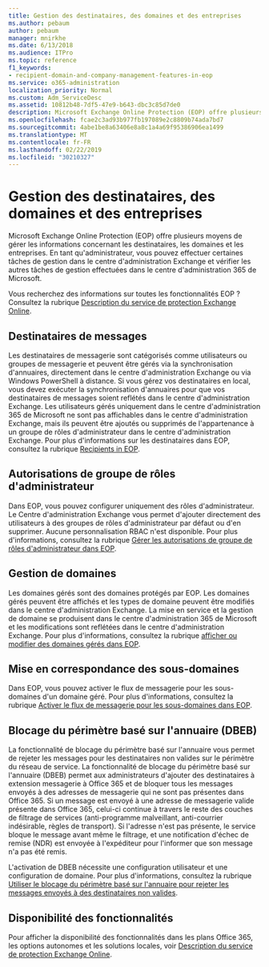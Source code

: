```yaml
---
title: Gestion des destinataires, des domaines et des entreprises
ms.author: pebaum
author: pebaum
manager: mnirkhe
ms.date: 6/13/2018
ms.audience: ITPro
ms.topic: reference
f1_keywords:
- recipient-domain-and-company-management-features-in-eop
ms.service: o365-administration
localization_priority: Normal
ms.custom: Adm_ServiceDesc
ms.assetid: 10812b48-7df5-47e9-b643-dbc3c85d7de0
description: Microsoft Exchange Online Protection (EOP) offre plusieurs moyens de gérer les informations concernant les destinataires, les domaines et les entreprises. En tant qu'administrateur, vous pouvez effectuer certaines tâches de gestion dans le centre d'administration Exchange et vérifier les autres tâches de gestion effectuées dans le centre d'administration 365 de Microsoft.
ms.openlocfilehash: fcae2c3ad93b977fb197089e2c8809b74ada7bd7
ms.sourcegitcommit: 4abe1be8a63406e8a8c1a4a69f95386906ea1499
ms.translationtype: MT
ms.contentlocale: fr-FR
ms.lasthandoff: 02/22/2019
ms.locfileid: "30210327"
---
```

# <a name="recipient-domain-and-company-management"></a>Gestion des destinataires, des domaines et des entreprises

Microsoft Exchange Online Protection (EOP) offre plusieurs moyens de gérer les informations concernant les destinataires, les domaines et les entreprises. En tant qu'administrateur, vous pouvez effectuer certaines tâches de gestion dans le centre d'administration Exchange et vérifier les autres tâches de gestion effectuées dans le centre d'administration 365 de Microsoft.
  
Vous recherchez des informations sur toutes les fonctionnalités EOP ? Consultez la rubrique [Description du service de protection Exchange Online](exchange-online-protection-service-description.md).
  
## <a name="mail-recipients"></a>Destinataires de messages
<a name="BKMK_mailrecipients"> </a>

Les destinataires de messagerie sont catégorisés comme utilisateurs ou groupes de messagerie et peuvent être gérés via la synchronisation d'annuaires, directement dans le centre d'administration Exchange ou via Windows PowerShell à distance. Si vous gérez vos destinataires en local, vous devez exécuter la synchronisation d'annuaires pour que vos destinataires de messages soient reflétés dans le centre d'administration Exchange. Les utilisateurs gérés uniquement dans le centre d'administration 365 de Microsoft ne sont pas affichables dans le centre d'administration Exchange, mais ils peuvent être ajoutés ou supprimés de l'appartenance à un groupe de rôles d'administrateur dans le centre d'administration Exchange. Pour plus d'informations sur les destinataires dans EOP, consultez la rubrique [Recipients in EOP](https://go.microsoft.com/fwlink/p/?LinkId=280011).
  
## <a name="admin-role-group-permissions"></a>Autorisations de groupe de rôles d'administrateur
<a name="BKMK_adminrolegrouppermissions"> </a>

Dans EOP, vous pouvez configurer uniquement des rôles d'administrateur. Le Centre d'administration Exchange vous permet d'ajouter directement des utilisateurs à des groupes de rôles d'administrateur par défaut ou d'en supprimer. Aucune personnalisation RBAC n'est disponible. Pour plus d'informations, consultez la rubrique [Gérer les autorisations de groupe de rôles d'administrateur dans EOP](https://go.microsoft.com/fwlink/p/?LinkId=282238).
  
## <a name="domain-management"></a>Gestion de domaines
<a name="BKMK_domainmanagement"> </a>

Les domaines gérés sont des domaines protégés par EOP. Les domaines gérés peuvent être affichés et les types de domaine peuvent être modifiés dans le centre d'administration Exchange. La mise en service et la gestion de domaine se produisent dans le centre d'administration 365 de Microsoft et les modifications sont reflétées dans le centre d'administration Exchange. Pour plus d'informations, consultez la rubrique [afficher ou modifier des domaines gérés dans EOP](https://go.microsoft.com/fwlink/p/?LinkId=282239).
  
## <a name="match-subdomains"></a>Mise en correspondance des sous-domaines
<a name="BKMK_EOP_Match_Subdomains"> </a>

Dans EOP, vous pouvez activer le flux de messagerie pour les sous-domaines d'un domaine géré. Pour plus d'informations, consultez la rubrique [Activer le flux de messagerie pour les sous-domaines dans EOP](https://go.microsoft.com/fwlink/p/?LinkId=397213). 
  
## <a name="directory-based-edge-blocking-dbeb"></a>Blocage du périmètre basé sur l'annuaire (DBEB)
<a name="BKMK_DBEB"> </a>

La fonctionnalité de blocage du périmètre basé sur l'annuaire vous permet de rejeter les messages pour les destinataires non valides sur le périmètre du réseau de service. La fonctionnalité de blocage du périmètre basé sur l'annuaire (DBEB) permet aux administrateurs d'ajouter des destinataires à extension messagerie à Office 365 et de bloquer tous les messages envoyés à des adresses de messagerie qui ne sont pas présentes dans Office 365. Si un message est envoyé à une adresse de messagerie valide présente dans Office 365, celui-ci continue à travers le reste des couches de filtrage de services (anti-programme malveillant, anti-courrier indésirable, règles de transport). Si l'adresse n'est pas présente, le service bloque le message avant même le filtrage, et une notification d'échec de remise (NDR) est envoyée à l'expéditeur pour l'informer que son message n'a pas été remis. 
  
L'activation de DBEB nécessite une configuration utilisateur et une configuration de domaine. Pour plus d'informations, consultez la rubrique [Utiliser le blocage du périmètre basé sur l'annuaire pour rejeter les messages envoyés à des destinataires non valides](https://go.microsoft.com/fwlink/p/?LinkId=390676).
  
## <a name="feature-availability"></a>Disponibilité des fonctionnalités
<a name="BKMK_DBEB"> </a>

Pour afficher la disponibilité des fonctionnalités dans les plans Office 365, les options autonomes et les solutions locales, voir [Description du service de protection Exchange Online](exchange-online-protection-service-description.md).
  


